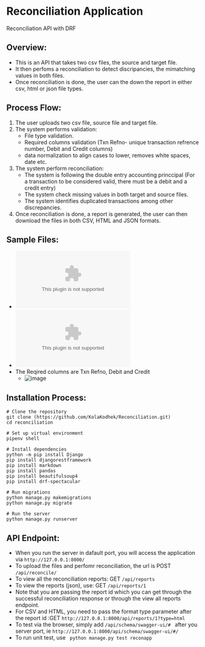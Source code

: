# Reconciliation Application
Reconciliation API with DRF 
## Overview:
* This is an API that takes two csv files, the source and target file.
* It then perfoms a reconciliation to detect discripancies, the mimatching values in both files.
* Once reconciliation is done, the user can the down the report in either csv, html or json file types.
## Process Flow:
1. The user uploads two csv file, source file and target file.
2. The system performs validation:
   * File type validation.
   * Required columns validation (Txn Refno- unique transaction refrence number, Debit and Credit columns)
   * data normalization to align cases to lower, removes white spaces, date etc.
3. The system perform reconciliation:
   * The system is following the double entry accounting princcipal (For a transaction to be considered valid, there must be a debit and a credit entry)
   * The system check missing values in both target and source files.
   * The system identifies duplicated transactions among other discrepancies.
4. Once reconciliation is done, a report is generated, the user can then download the files in both CSV, HTML and JSON formats.

## Sample Files:
 * ![Source file](https://github.com/KolaKodhek/Reconciliation/blob/main/sourcefile.csv)
 * ![Target file](https://github.com/KolaKodhek/Reconciliation/blob/main/targetfile.csv)
 * The Reqired columns are Txn Refno, Debit and Credit
   * ![image](https://github.com/user-attachments/assets/2d3a0516-1db3-4991-8f24-e8ac4387df7b)
## Installation Process:
```
# Clone the repository
git clone (https://github.com/KolaKodhek/Reconciliation.git)
cd reconciliation

# Set up virtual environment
pipenv shell

# Install dependencies
python -m pip install Django
pip install djangorestframework
pip install markdown 
pip install pandas
pip install beautifulsoup4
pip install drf-spectacular

# Run migrations
python manage.py makemigrations
python manage.py migrate

# Run the server
python manage.py runserver
```
## API Endpoint:
* When you run the server in dafault port, you will access the application via ``` http://127.0.0.1:8000/ ```
* To upload the files and perfomr reconciliation, the url is POST ``` /api/reconcile/ ```
* To view all the reconciliation reports: GET ```/api/reports ```
* To view the reports (json), use: GET  ```/api/reports/1 ``` 
* Note that you are passing the report id which you can get through the successful reconciliation response or through the view all reports endpoint.
* For CSV and HTML, you need to pass the format type parameter after the report id :GET ```http://127.0.0.1:8000/api/reports/1?type=html```
* To test via the browser, simply add ```/api/schema/swagger-ui/# ``` after you server port, ie ```http://127.0.0.1:8000/api/schema/swagger-ui/#/```
* To run unit test, use ``` python manage.py test reconapp```



